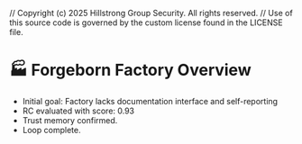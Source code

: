 // Copyright (c) 2025 Hillstrong Group Security. All rights reserved.
// Use of this source code is governed by the custom license found in the LICENSE file.

# 🏭 Forgeborn Factory Overview

- Initial goal: Factory lacks documentation interface and self-reporting
- RC evaluated with score: 0.93
- Trust memory confirmed.
- Loop complete.